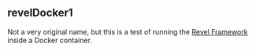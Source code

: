 ## revelDocker1
Not a very original name, but this is a test of running the [Revel Framework](https://github.com/reve/revel) inside a Docker container. 
